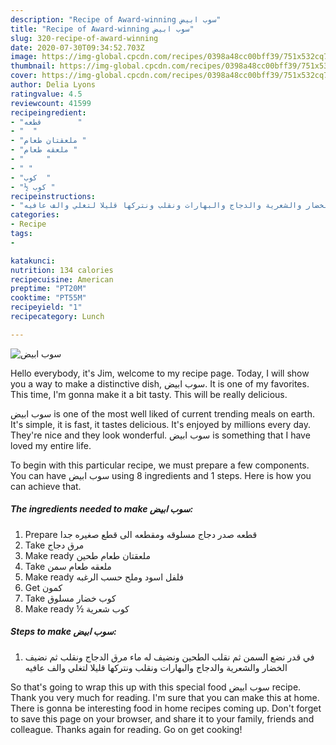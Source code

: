 ```yaml
---
description: "Recipe of Award-winning سوب ابيض"
title: "Recipe of Award-winning سوب ابيض"
slug: 320-recipe-of-award-winning
date: 2020-07-30T09:34:52.703Z
image: https://img-global.cpcdn.com/recipes/0398a48cc00bff39/751x532cq70/الصورة-الرئيسية-لوصفةسوب-ابيض.jpg
thumbnail: https://img-global.cpcdn.com/recipes/0398a48cc00bff39/751x532cq70/الصورة-الرئيسية-لوصفةسوب-ابيض.jpg
cover: https://img-global.cpcdn.com/recipes/0398a48cc00bff39/751x532cq70/الصورة-الرئيسية-لوصفةسوب-ابيض.jpg
author: Delia Lyons
ratingvalue: 4.5
reviewcount: 41599
recipeingredient:
- "قطعه        "
- "  "
- "ملعقتان طعام "
- "ملعقه طعام "
- "     "
- " "
- "كوب  "
- "½ كوب "
recipeinstructions:
- "في قدر نضع السمن ثم نقلب الطحين ونضيف له ماء مرق الدجاج ونقلب ثم نضيف الخضار والشعرية والدجاج والبهارات ونقلب ونتركها قليلا لتغلي والف عافيه"
categories:
- Recipe
tags:
- 

katakunci:  
nutrition: 134 calories
recipecuisine: American
preptime: "PT20M"
cooktime: "PT55M"
recipeyield: "1"
recipecategory: Lunch

---
```



![سوب ابيض](https://img-global.cpcdn.com/recipes/0398a48cc00bff39/751x532cq70/الصورة-الرئيسية-لوصفةسوب-ابيض.jpg)

Hello everybody, it's Jim, welcome to my recipe page. Today, I will show you a way to make a distinctive dish, سوب ابيض. It is one of my favorites. This time, I'm gonna make it a bit tasty. This will be really delicious.

سوب ابيض is one of the most well liked of current trending meals on earth. It's simple, it is fast, it tastes delicious. It's enjoyed by millions every day. They're nice and they look wonderful. سوب ابيض is something that I have loved my entire life.




To begin with this particular recipe, we must prepare a few components. You can have سوب ابيض using 8 ingredients and 1 steps. Here is how you can achieve that.

<!--inarticleads1-->

##### The ingredients needed to make سوب ابيض:

1. Prepare قطعه صدر دجاج مسلوقه ومقطعه الى قطع صغيره جدا
1. Take  مرق دجاج
1. Make ready ملعقتان طعام طحين
1. Take ملعقه طعام سمن
1. Make ready  فلفل اسود وملح حسب الرغبه
1. Get  كمون
1. Take كوب خضار مسلوق
1. Make ready ½ كوب شعرية




<!--inarticleads2-->

##### Steps to make سوب ابيض:

1. في قدر نضع السمن ثم نقلب الطحين ونضيف له ماء مرق الدجاج ونقلب ثم نضيف الخضار والشعرية والدجاج والبهارات ونقلب ونتركها قليلا لتغلي والف عافيه




So that's going to wrap this up with this special food سوب ابيض recipe. Thank you very much for reading. I'm sure that you can make this at home. There is gonna be interesting food in home recipes coming up. Don't forget to save this page on your browser, and share it to your family, friends and colleague. Thanks again for reading. Go on get cooking!

